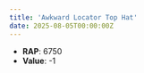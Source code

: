```yaml
---
title: 'Awkward Locator Top Hat'
date: 2025-08-05T00:00:00Z
---
```

- **RAP**: 6750
- **Value**: -1

